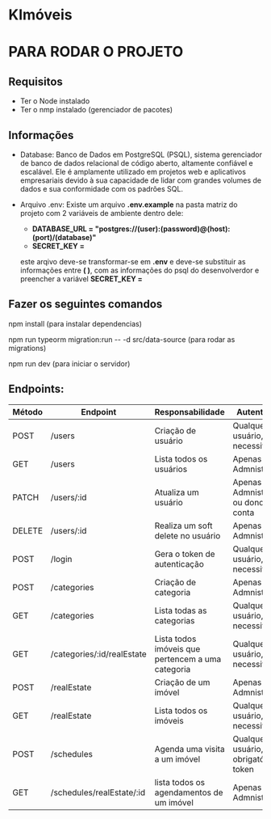 # KImóveis 

# PARA RODAR O PROJETO

## Requisitos

- Ter o Node instalado
- Ter o nmp instalado (gerenciador de pacotes)

## Informações

- Database: Banco de Dados em PostgreSQL (PSQL), sistema gerenciador de banco de dados relacional de código aberto, altamente confiável e escalável. Ele é amplamente utilizado em projetos web e aplicativos empresariais devido à sua capacidade de lidar com grandes volumes de dados e sua conformidade com os padrões SQL.

- Arquivo .env: Existe um arquivo **.env.example** na pasta matriz do projeto com 2 variáveis de ambiente dentro dele:

  - **DATABASE_URL = "postgres://(user):(password)@(host):(port)/(database)"**
  - **SECRET_KEY =**

  este arqivo deve-se transformar-se em **.env** e deve-se substituir as informações entre **( )**, com as informações do psql do desenvolverdor e preencher a variável **SECRET_KEY =**

## Fazer os seguintes comandos

npm install (para instalar dependencias)

npm run typeorm migration:run -- -d src/data-source (para rodar as migrations)

npm run dev (para iniciar o servidor)

## Endpoints:

| Método | Endpoint                   | Responsabilidade                                  | Autenticação                           |
| ------ | -------------------------- | ------------------------------------------------- | -------------------------------------- |
| POST   | /users                     | Criação de usuário                                | Qualquer usuário, não necessita token  |
| GET    | /users                     | Lista todos os usuários                           | Apenas Admnistradores                  |
| PATCH  | /users/:id                 | Atualiza um usuário                               | Apenas Admnistradores ou dono da conta |
| DELETE | /users/:id                 | Realiza um soft delete no usuário                 | Apenas Admnistradores                  |
| POST   | /login                     | Gera o token de autenticação                      | Qualquer usuário, não necessita token  |
| POST   | /categories                | Criação de categoria                              | Apenas Admnistradores                  |
| GET    | /categories                | Lista todas as categorias                         | Qualquer usuário, não necessita token  |
| GET    | /categories/:id/realEstate | Lista todos imóveis que pertencem a uma categoria | Qualquer usuário, não necessita token  |
| POST   | /realEstate                | Criação de um imóvel                              | Apenas Admnistradores                  |
| GET    | /realEstate                | Lista todos os imóveis                            | Qualquer usuário, não necessita token  |
| POST   | /schedules                 | Agenda uma visita a um imóvel                     | Qualquer usuário, obrigatório token    |
| GET    | /schedules/realEstate/:id  | lista todos os agendamentos de um imóvel          | Apenas Admnistradores                  |

